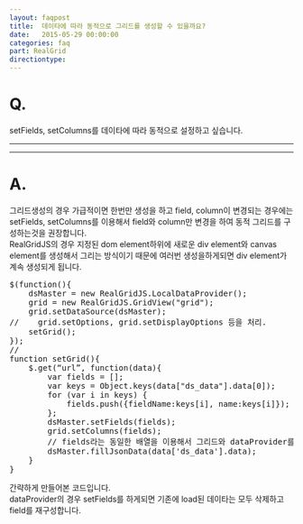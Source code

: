 ```yaml
---
layout: faqpost
title:  데이타에 따라 동적으로 그리드를 생성할 수 있을까요?
date:   2015-05-29 00:00:00
categories: faq
part: RealGrid
directiontype: 
---
```


# Q.

setFields, setColumns를 데이타에 따라 동적으로 설정하고 싶습니다.

---
***

# A.

그리드생성의 경우 가급적이면 한번만 생성을 하고 field, column이 변경되는 경우에는 setFields, setColumns를 이용해서
field와 column만 변경을 하여 동적 그리드를 구성하는것을 권장합니다.  
RealGridJS의 경우 지정된 dom element하위에 새로운 div element와 canvas element를 생성해서 그리는 방식이기 때문에 여러번 생성을하게되면
div element가 계속 생성되게 됩니다.

<pre class="prettyprint">
$(function(){
    dsMaster = new RealGridJS.LocalDataProvider();
    grid = new RealGridJS.GridView("grid");
    grid.setDataSource(dsMaster);
//    grid.setOptions, grid.setDisplayOptions 등을 처리.
    setGrid();
}); 
//
function setGrid(){
    $.get(“url”, function(data){
        var fields = [];
        var keys = Object.keys(data["ds_data"].data[0]);
        for (var i in keys) {
            fields.push({fieldName:keys[i], name:keys[i]});
        };  
        dsMaster.setFields(fields);
        grid.setColumns(fields);
        // fields라는 동일한 배열을 이용해서 그리드와 dataProvider를 설정해도 상관없읍니다. 필요한 property외에는 무시합니다.
        dsMaster.fillJsonData(data['ds_data'].data);
    }
}
</pre>

간략하게 만들어본 코드입니다.  
dataProvider의 경우 setFields를 하게되면 기존에 load된 데이타는 모두 삭제하고 field를 재구성합니다.
